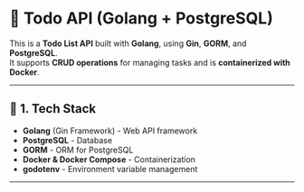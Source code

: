 # 🚀 Todo API (Golang + PostgreSQL)

This is a **Todo List API** built with **Golang**, using **Gin**, **GORM**, and **PostgreSQL**.  
It supports **CRUD operations** for managing tasks and is **containerized with Docker**.

---

## 📌 **1. Tech Stack**
- **Golang** (Gin Framework) - Web API framework
- **PostgreSQL** - Database
- **GORM** - ORM for PostgreSQL
- **Docker & Docker Compose** - Containerization
- **godotenv** - Environment variable management

---
